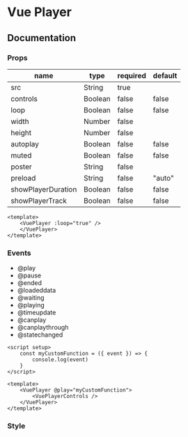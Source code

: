 # Vue Player
## Documentation

### Props
| name               | type    | required | default |
|--------------------|---------|----------|---------|
| src                | String  | true     |         |
| controls           | Boolean | false    | false   |
| loop               | Boolean | false    | false   |
| width              | Number  | false    |         |
| height             | Number  | false    |         |
| autoplay           | Boolean | false    | false   |
| muted              | Boolean | false    | false   |
| poster             | String  | false    |         |
| preload            | String  | false    | "auto"  |
| showPlayerDuration | Boolean | false    | false   |
| showPlayerTrack    | Boolean | false    | false   |

```
<template>
    <VuePlayer :loop="true" />
    </VuePlayer>
</template>
```

### Events
- @play
- @pause
- @ended
- @loadeddata
- @waiting
- @playing
- @timeupdate
- @canplay
- @canplaythrough
- @statechanged

```
<script setup>
    const myCustomFunction = ({ event }) => {
        console.log(event)
    }
</script>

<template>
    <VuePlayer @play="myCustomFunction">
        <VuePlayerControls />
    </VuePlayer>
</template>
```

### Style